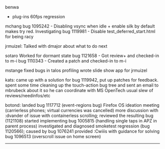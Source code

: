 benwa
* plug-ins 60fps regression



mchang
        bug 1095242 - Disabling vsync when idle + enable silk by default makes try red. Investigating
        bug 1119981 - Disable test_deferred_start.html for being racy



jrmuizel:
        Talked with dmajor about what to do next



sotaro
        Worked for dormant state
        bug 1121658 - Got review+ and checked-in to m-i
        bug 1110343 - Created a patch and checked-in to m-i



mstange
        fixed bugs in talos profiling
        wrote slide show app for jrmuizel



kats:
        came up with a solution for bug 1119942, put up patches for feedback.
        spent some time cleaning up the touch-action bug tree and sent an email to mbrubeck about it so he can coordinate with MS OpenTech
        usual slew of reviews/needinfos/etc



botond:
        landed bug 1117712 (event-regions bug)
        Firefox OS ideation meeting (carrierless phones; virtual currencies was cancelled)
        more discussion with :dvander of issue with containerless scrolling; reviewed the resulting bug (1121108)
        started implementing bug 1005815 (handling single taps in APZ in parent process)
        investigated and diagnosed smoketest regression (bug 1120566); caused by bug 1076241
        provided :Cwiiis with guidance for solving bug 1096513 (overscroll issue on home screen)

________________


